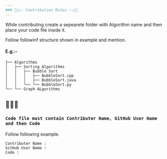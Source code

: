 ```yaml
---
### 📌⚠️✅ Contribution Rules ✅⚠️📌
---
```

While contributing create a sepearete folder with Algorithm name and then place your code file inside it.

Follow followinf structure shown in example and mention.

#### E.g.:-

```
├── Algorithms
│   ├── Sorting Algorithms
│   │   ├── Bubble Sort
│   │   │   ├── BubbleSort.cpp
│   │   │   ├── BubbleSort.java
│   │   └── └── BubbleSort.py
└── └── Graph ALgorithms
```

## 📌📌📌 
### ```Code file must contain Contributer Name, GitHub User Name and then Code ```

Follow following example.

```
Contributer Name :
GitHub User Name :
Code :
```

